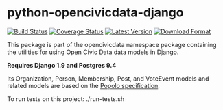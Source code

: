 python-opencivicdata-django
===========================

[![Build Status](https://travis-ci.org/opencivicdata/python-opencivicdata-django.svg?branch=master)](https://travis-ci.org/opencivicdata/python-opencivicdata-django)
[![Coverage Status](https://coveralls.io/repos/opencivicdata/python-opencivicdata-django/badge.png?branch=master)](https://coveralls.io/r/opencivicdata/python-opencivicdata-django?branch=master)
[![Latest Version](https://pypip.in/version/opencivicdata-django/badge.png)](https://pypi.python.org/pypi/opencivicdata-django/)
[![Download Format](https://pypip.in/format/opencivicdata-django/badge.png)](https://pypi.python.org/pypi/opencivicdata-django/)

This package is part of the opencivicdata namespace package containing the utilities for using Open Civic Data data models in Django.

**Requires Django 1.9 and Postgres 9.4**

Its Organization, Person, Membership, Post, and VoteEvent models and related models are based on the [Popolo specification](http://popoloproject.com/).

To run tests on this project: ./run-tests.sh
